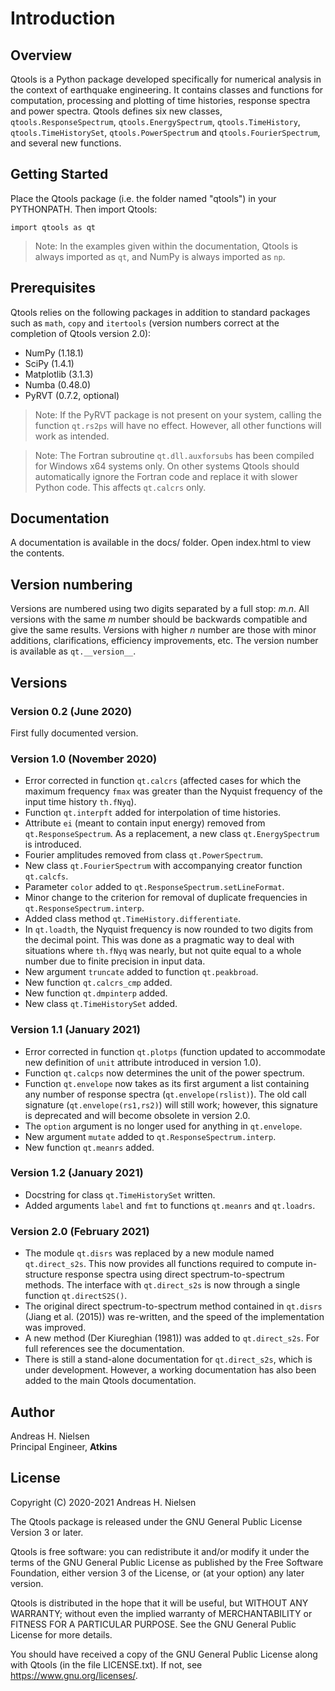 Introduction
============

Overview
--------

Qtools is a Python package developed specifically for numerical analysis in the context of 
earthquake engineering. It contains classes and functions for computation, processing and plotting 
of time histories, response spectra and power spectra. Qtools defines six new classes, 
`qtools.ResponseSpectrum`, `qtools.EnergySpectrum`, `qtools.TimeHistory`, `qtools.TimeHistorySet`, 
`qtools.PowerSpectrum` and `qtools.FourierSpectrum`, and several new functions.

Getting Started
---------------

Place the Qtools package (i.e. the folder named "qtools") in your PYTHONPATH. Then import Qtools:

    import qtools as qt

> Note: In the examples given within the documentation, Qtools is always imported as `qt`, and 
  NumPy is always imported as `np`.

Prerequisites
-------------

Qtools relies on the following packages in addition to standard packages such as `math`, `copy` 
and `itertools` (version numbers correct at the completion of Qtools version 2.0):

* NumPy (1.18.1)
* SciPy (1.4.1)
* Matplotlib (3.1.3)
* Numba (0.48.0)
* PyRVT (0.7.2, optional)

> Note: If the PyRVT package is not present on your system, calling the function `qt.rs2ps` will 
  have no effect. However, all other functions will work as intended.

> Note: The Fortran subroutine `qt.dll.auxforsubs` has been compiled for Windows x64 systems only. 
  On other systems Qtools should automatically ignore the Fortran code and replace it with slower 
  Python code. This affects `qt.calcrs` only.

Documentation
-------------

A documentation is available in the docs/ folder. Open index.html to view the contents.

Version numbering
-----------------

Versions are numbered using two digits separated by a full stop: *m.n*. All versions with the same 
*m* number should be backwards compatible and give the same results. Versions with higher *n*
number are those with minor additions, clarifications, efficiency improvements, etc. The version
number is available as `qt.__version__`.

Versions
--------

### Version 0.2 (June 2020)

First fully documented version.

### Version 1.0 (November 2020)

- Error corrected in function `qt.calcrs` (affected cases for which the maximum frequency `fmax` 
  was greater than the Nyquist
  frequency of the input time history `th.fNyq`).
- Function `qt.interpft` added for interpolation of time histories.
- Attribute `ei` (meant to contain input energy) removed from `qt.ResponseSpectrum`. As a 
  replacement, a new class `qt.EnergySpectrum` is introduced.
- Fourier amplitudes removed from class `qt.PowerSpectrum`.
- New class `qt.FourierSpectrum` with accompanying creator function `qt.calcfs`.
- Parameter `color` added to `qt.ResponseSpectrum.setLineFormat`.
- Minor change to the criterion for removal of duplicate frequencies in
  `qt.ResponseSpectrum.interp`.
- Added class method `qt.TimeHistory.differentiate`.
- In `qt.loadth`, the Nyquist frequency is now rounded to two digits from the decimal point. This 
  was done as a pragmatic way to deal with situations where `th.fNyq` was nearly, but not quite
  equal to a whole number due to finite precision in input data.
- New argument `truncate` added to function `qt.peakbroad`.
- New function `qt.calcrs_cmp` added.
- New function `qt.dmpinterp` added.
- New class `qt.TimeHistorySet` added.

### Version 1.1 (January 2021)

- Error corrected in function `qt.plotps` (function updated to accommodate new definition of
  `unit` attribute
  introduced in version 1.0).
- Function `qt.calcps` now determines the unit of the power spectrum.
- Function `qt.envelope` now takes as its first argument a list containing any number of response 
  spectra (`qt.envelope(rslist)`). The old call signature (`qt.envelope(rs1,rs2)`) will still
  work; however, this signature is deprecated and will become obsolete in version 2.0.
- The `option` argument is no longer used for anything in `qt.envelope`.
- New argument `mutate` added to `qt.ResponseSpectrum.interp`.
- New function `qt.meanrs` added.

### Version 1.2 (January 2021)

- Docstring for class `qt.TimeHistorySet` written.
- Added arguments `label` and `fmt` to functions `qt.meanrs` and `qt.loadrs`.

### Version 2.0 (February 2021)

- The module `qt.disrs` was replaced by a new module named `qt.direct_s2s`. This now provides all
  functions required to compute in-structure response spectra using direct spectrum-to-spectrum
  methods. The interface with `qt.direct_s2s` is now through a single function `qt.directS2S()`.
- The original direct spectrum-to-spectrum method contained in `qt.disrs` (Jiang et al. (2015)) was
  re-written, and the speed of the implementation was improved.
- A new method (Der Kiureghian (1981)) was added to `qt.direct_s2s`. For full references see the
  documentation.
- There is still a stand-alone documentation for `qt.direct_s2s`, which is under development.
  However, a working documentation has also been added to the main Qtools documentation.


Author
------

Andreas H. Nielsen<br>
Principal Engineer, **Atkins**

License
-------
Copyright (C) 2020-2021 Andreas H. Nielsen

The Qtools package is released under the GNU General Public License Version 3 or later.

Qtools is free software: you can redistribute it and/or modify it under the terms of the GNU 
General Public License as published by the Free Software Foundation, either version 3 of the
License, or (at your option) any later version.

Qtools is distributed in the hope that it will be useful, but WITHOUT ANY WARRANTY; without even 
the implied warranty of MERCHANTABILITY or FITNESS FOR A PARTICULAR PURPOSE. See the GNU General 
Public License for more details.

You should have received a copy of the GNU General Public License along with Qtools (in the file 
LICENSE.txt). If not, see <https://www.gnu.org/licenses/>.

